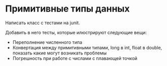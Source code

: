 # Примитивные типы данных
Написать класс с тестами на junit.

Добавить в него тесты, которые илюстрируют следующие вещи:
* Переполнение численного типа
* Конвертация между примитивными типами, long в int, float в double, показать какие могут возникать проблемы
* Погрешность при работе с числами с плавающей точкой
